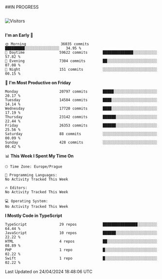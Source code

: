 ##IN PROGRESS
##
![Visitors](https://komarev.com/ghpvc/?username=petrbui&style=for-the-badge&label=Visitors+👀)



##
<!--
[![My GitHub stats](https://github-readme-stats.vercel.app/api?username=petrbui&theme=github_dark)](https://github.com/anuraghazra/github-readme-stats)

[![My wakatime stats](https://github-readme-stats.vercel.app/api/wakatime?username=petrbui&theme=github_dark)](https://github.com/anuraghazra/github-readme-stats)
-->
<!--START_SECTION:waka-->
**I'm an Early 🐤** 

```text
🌞 Morning                36035 commits       █████████░░░░░░░░░░░░░░░░   34.95 % 
🌆 Daytime                59622 commits       ██████████████░░░░░░░░░░░   57.82 % 
🌃 Evening                7304 commits        ██░░░░░░░░░░░░░░░░░░░░░░░   07.08 % 
🌙 Night                  151 commits         ░░░░░░░░░░░░░░░░░░░░░░░░░   00.15 % 
```
📅 **I'm Most Productive on Friday** 

```text
Monday                   20797 commits       █████░░░░░░░░░░░░░░░░░░░░   20.17 % 
Tuesday                  14584 commits       ████░░░░░░░░░░░░░░░░░░░░░   14.14 % 
Wednesday                17720 commits       ████░░░░░░░░░░░░░░░░░░░░░   17.19 % 
Thursday                 23142 commits       ██████░░░░░░░░░░░░░░░░░░░   22.44 % 
Friday                   26353 commits       ██████░░░░░░░░░░░░░░░░░░░   25.56 % 
Saturday                 88 commits          ░░░░░░░░░░░░░░░░░░░░░░░░░   00.09 % 
Sunday                   428 commits         ░░░░░░░░░░░░░░░░░░░░░░░░░   00.42 % 
```


📊 **This Week I Spent My Time On** 

```text
🕑︎ Time Zone: Europe/Prague

💬 Programming Languages: 
No Activity Tracked This Week

🔥 Editors: 
No Activity Tracked This Week

💻 Operating System: 
No Activity Tracked This Week
```

**I Mostly Code in TypeScript** 

```text
TypeScript               29 repos            ████████████████░░░░░░░░░   64.44 % 
JavaScript               10 repos            ██████░░░░░░░░░░░░░░░░░░░   22.22 % 
HTML                     4 repos             ██░░░░░░░░░░░░░░░░░░░░░░░   08.89 % 
PHP                      1 repo              █░░░░░░░░░░░░░░░░░░░░░░░░   02.22 % 
Swift                    1 repo              █░░░░░░░░░░░░░░░░░░░░░░░░   02.22 % 
```




 Last Updated on 24/04/2024 18:48:06 UTC
<!--END_SECTION:waka-->
